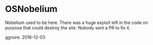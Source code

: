 # OSNobelium

Nobelium used to be here. There was a huge exploit left in the code on purpose that could destroy the site. Nobody sent a PR to fix it.

ggnore. 2016-12-03
